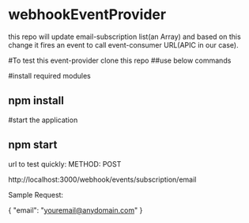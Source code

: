 # webhookEventProvider
this repo will update email-subscription list(an Array) and based on this change it fires an event to call event-consumer URL(APIC in our case).

#To test this event-provider
clone this repo
##use below commands

#install required modules
## npm install

#start the application
## npm start

url to test quickly:
METHOD: POST

http://localhost:3000/webhook/events/subscription/email

Sample Request:

{
    "email": "youremail@anydomain.com"
}
